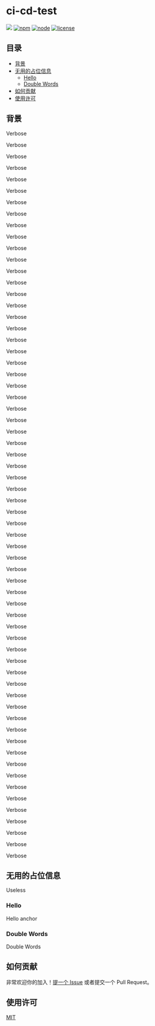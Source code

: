 # ci-cd-test

[![](https://img.shields.io/github/workflow/status/lxj694263025/ci-cd-test/Build%20And%20Publish)](https://github.com/lxj694263025/ci-cd-test)
[![npm](https://img.shields.io/npm/v/@gentleknt/ci-cd-test)](https://www.npmjs.com/package/@gentleknt/ci-cd-test)
[![node](https://img.shields.io/node/v/@gentleknt/ci-cd-test)](https://www.npmjs.com/package/@gentleknt/ci-cd-test)
[![license](https://img.shields.io/github/license/lxj694263025/ci-cd-test)](https://github.com/lxj694263025/ci-cd-test)

## 目录

- [背景](#背景)
- [无用的占位信息](#无用的占位信息)
    - [Hello](#hello)
    - [Double Words](#double-words)
- [如何贡献](#如何贡献)
- [使用许可](#使用许可)

## 背景

Verbose

Verbose

Verbose

Verbose

Verbose

Verbose

Verbose

Verbose

Verbose

Verbose

Verbose

Verbose

Verbose

Verbose

Verbose

Verbose

Verbose

Verbose

Verbose

Verbose

Verbose

Verbose

Verbose

Verbose

Verbose

Verbose

Verbose

Verbose

Verbose

Verbose

Verbose

Verbose

Verbose

Verbose

Verbose

Verbose

Verbose

Verbose

Verbose

Verbose

Verbose

Verbose

Verbose

Verbose

Verbose

Verbose

Verbose

Verbose

Verbose

Verbose

Verbose

Verbose

Verbose

Verbose

Verbose

Verbose

Verbose

Verbose

Verbose

Verbose

Verbose

Verbose

Verbose

Verbose

## 无用的占位信息

Useless

### Hello

Hello anchor

### Double Words

Double Words

## 如何贡献

非常欢迎你的加入！[提一个 Issue](https://github.com/lxj694263025/ci-cd-test/issues/new) 或者提交一个 Pull Request。

## 使用许可

[MIT](LICENSE)
